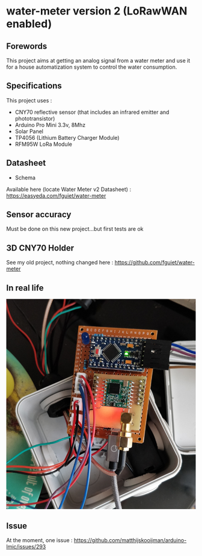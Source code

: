 # water-meter version 2 (LoRawWAN enabled)

## Forewords

This project aims at getting an analog signal from a water meter and use it for a house automatization system to control the water consumption.

## Specifications

This project uses :

* CNY70 reflective sensor (that includes an infrared emitter and phototransistor)
* Arduino Pro Mini 3.3v, 8Mhz
* Solar Panel
* TP4056 (Lithium Battery Charger Module)
* RFM95W LoRa Module

## Datasheet

* Schema

Available here (locate Water Meter v2 Datasheet) : <https://easyeda.com/fguiet/water-meter>

## Sensor accuracy

Must be done on this new project...but first tests are ok

## 3D CNY70 Holder

See my old project, nothing changed here : <https://github.com/fguiet/water-meter>

## In real life

![Water Meter V2](images/water-meter-v2-lorawan.png)

## Issue

At the moment, one issue : <https://github.com/matthijskooijman/arduino-lmic/issues/293>
